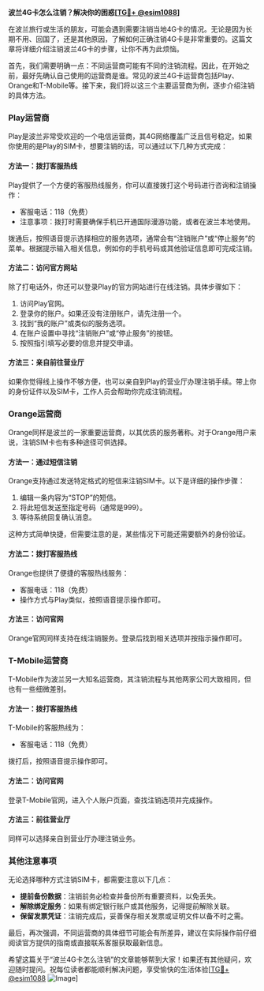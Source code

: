 **波兰4G卡怎么注销？解决你的困惑[[TG💪+ @esim1088](https://t.me/s/esim1088)]**

在波兰旅行或生活的朋友，可能会遇到需要注销当地4G卡的情况。无论是因为长期不用、回国了，还是其他原因，了解如何正确注销4G卡是非常重要的。这篇文章将详细介绍注销波兰4G卡的步骤，让你不再为此烦恼。

首先，我们需要明确一点：不同运营商可能有不同的注销流程。因此，在开始之前，最好先确认自己使用的运营商是谁。常见的波兰4G卡运营商包括Play、Orange和T-Mobile等。接下来，我们将以这三个主要运营商为例，逐步介绍注销的具体方法。

### Play运营商

Play是波兰非常受欢迎的一个电信运营商，其4G网络覆盖广泛且信号稳定。如果你使用的是Play的SIM卡，想要注销的话，可以通过以下几种方式完成：

#### 方法一：拨打客服热线
Play提供了一个方便的客服热线服务，你可以直接拨打这个号码进行咨询和注销操作：
- 客服电话：118（免费）
- 注意事项：拨打时需要确保手机已开通国际漫游功能，或者在波兰本地使用。

拨通后，按照语音提示选择相应的服务选项，通常会有“注销账户”或“停止服务”的菜单。根据提示输入相关信息，例如你的手机号码或其他验证信息即可完成注销。

#### 方法二：访问官方网站
除了打电话外，你还可以登录Play的官方网站进行在线注销。具体步骤如下：
1. 访问Play官网。
2. 登录你的账户。如果还没有注册账户，请先注册一个。
3. 找到“我的账户”或类似的服务选项。
4. 在账户设置中寻找“注销账户”或“停止服务”的按钮。
5. 按照指引填写必要的信息并提交申请。

#### 方法三：亲自前往营业厅
如果你觉得线上操作不够方便，也可以亲自到Play的营业厅办理注销手续。带上你的身份证件以及SIM卡，工作人员会帮助你完成注销流程。

### Orange运营商

Orange同样是波兰的一家重要运营商，以其优质的服务著称。对于Orange用户来说，注销SIM卡也有多种途径可供选择。

#### 方法一：通过短信注销
Orange支持通过发送特定格式的短信来注销SIM卡。以下是详细的操作步骤：
1. 编辑一条内容为“STOP”的短信。
2. 将此短信发送至指定号码（通常是999）。
3. 等待系统回复确认消息。

这种方式简单快捷，但需要注意的是，某些情况下可能还需要额外的身份验证。

#### 方法二：拨打客服热线
Orange也提供了便捷的客服热线服务：
- 客服电话：118（免费）
- 操作方式与Play类似，按照语音提示操作即可。

#### 方法三：访问官网
Orange官网同样支持在线注销服务。登录后找到相关选项并按指示操作即可。

### T-Mobile运营商

T-Mobile作为波兰另一大知名运营商，其注销流程与其他两家公司大致相同，但也有一些细微差别。

#### 方法一：拨打客服热线
T-Mobile的客服热线为：
- 客服电话：118（免费）

拨打后，按照语音提示操作即可。

#### 方法二：访问官网
登录T-Mobile官网，进入个人账户页面，查找注销选项并完成操作。

#### 方法三：前往营业厅
同样可以选择亲自到营业厅办理注销业务。

### 其他注意事项

无论选择哪种方式注销SIM卡，都需要注意以下几点：
- **提前备份数据**：注销前务必检查并备份所有重要资料，以免丢失。
- **解除绑定服务**：如果有绑定银行账户或其他服务，记得提前解除关联。
- **保留发票凭证**：注销完成后，妥善保存相关发票或证明文件以备不时之需。

最后，再次强调，不同运营商的具体细节可能会有所差异，建议在实际操作前仔细阅读官方提供的指南或直接联系客服获取最新信息。

希望这篇关于“波兰4G卡怎么注销”的文章能够帮到大家！如果还有其他疑问，欢迎随时提问。祝每位读者都能顺利解决问题，享受愉快的生活体验[[TG💪+ @esim1088](https://t.me/s/esim1088) ![Image](https://i.postimg.cc/4NQfJmqS/Snipaste-2025-05-13-00-14-12.png)]